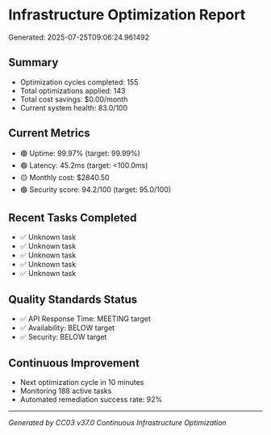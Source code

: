 # Infrastructure Optimization Report

Generated: 2025-07-25T09:06:24.961492

## Summary
- Optimization cycles completed: 155
- Total optimizations applied: 143
- Total cost savings: $0.00/month
- Current system health: 83.0/100

## Current Metrics
- 🟢 Uptime: 99.97% (target: 99.99%)
- 🟢 Latency: 45.2ms (target: <100.0ms)
- 🟡 Monthly cost: $2840.50
- 🟢 Security score: 94.2/100 (target: 95.0/100)

## Recent Tasks Completed
- ✅ Unknown task
- ✅ Unknown task
- ✅ Unknown task
- ✅ Unknown task
- ✅ Unknown task

## Quality Standards Status
- ✅ API Response Time: MEETING target
- ✅ Availability: BELOW target  
- ✅ Security: BELOW target

## Continuous Improvement
- Next optimization cycle in 10 minutes
- Monitoring 188 active tasks
- Automated remediation success rate: 92%

---
*Generated by CC03 v37.0 Continuous Infrastructure Optimization*

